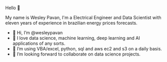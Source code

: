 Hello 👋

My name is Wesley Pavan, I'm a Electrical Engineer and Data Scientist with eleven years of experience in brazilian energy prices forecasts.

- 👋 Hi, I’m @wesleypavan
- 👀 I love data science, machine learning, deep learning and AI applications of any sorts.
- 🌱 I’m using VBA/excel, python, sql and aws ec2 and s3 on a daily basis.
- 💞️ I’m looking forward to collaborate on data science projects.

<!---
wesleypavan/wesleypavan is a ✨ special ✨ repository because its `README.md` (this file) appears on your GitHub profile.
You can click the Preview link to take a look at your changes.
--->
